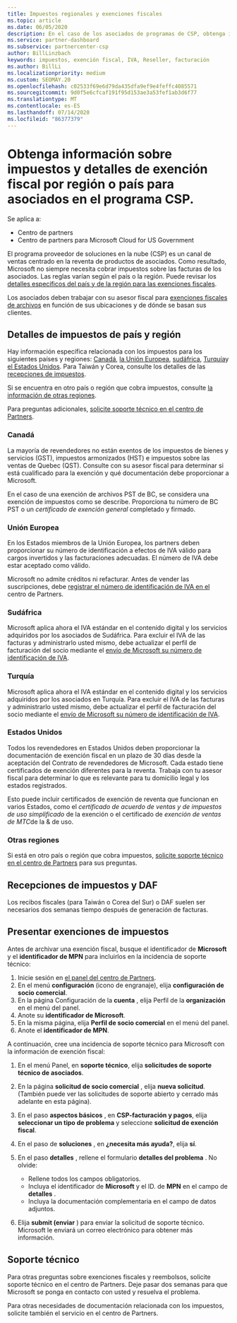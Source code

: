 ```yaml
---
title: Impuestos regionales y exenciones fiscales
ms.topic: article
ms.date: 06/05/2020
description: En el caso de los asociados de programas de CSP, obtenga información sobre las responsabilidades fiscales por región, cómo enviar exenciones fiscales para las ventas de CSP y cómo obtener soporte técnico para preguntas fiscales.
ms.service: partner-dashboard
ms.subservice: partnercenter-csp
author: BillLinzbach
keywords: impuestos, exención fiscal, IVA, Reseller, facturación
ms.author: BillLi
ms.localizationpriority: medium
ms.custom: SEOMAY.20
ms.openlocfilehash: c02533f69e6d79da435dfa9ef9e4feffc4085571
ms.sourcegitcommit: 9d0f5e6cfcaf191f95d153ae3a53fef1ab3d6f77
ms.translationtype: MT
ms.contentlocale: es-ES
ms.lasthandoff: 07/14/2020
ms.locfileid: "86377379"
---
```

# <a name="read-about-taxes-and-tax-exemption-details-by-region-or-country-for-partners-in-the-csp-program"></a>Obtenga información sobre impuestos y detalles de exención fiscal por región o país para asociados en el programa CSP.

Se aplica a:

- Centro de partners
- Centro de partners para Microsoft Cloud for US Government

El programa proveedor de soluciones en la nube (CSP) es un canal de ventas centrado en la reventa de productos de asociados. Como resultado, Microsoft no siempre necesita cobrar impuestos sobre las facturas de los asociados. Las reglas varían según el país o la región. Puede revisar los [detalles específicos del país y de la región para las exenciones fiscales](#country-and-region-tax-details).

Los asociados deben trabajar con su asesor fiscal para [exenciones fiscales de archivos](#file-tax-exemptions) en función de sus ubicaciones y de dónde se basan sus clientes.

## <a name="country-and-region-tax-details"></a>Detalles de impuestos de país y región

Hay información específica relacionada con los impuestos para los siguientes países y regiones: [Canadá](#canada), [la Unión Europea](#european-union), [sudáfrica](#south-africa), [Turquía](#turkey)y [el Estados Unidos](#united-states). Para Taiwán y Corea, consulte los detalles de las [recepciones de impuestos](#tax-receipts-and-daf).

Si se encuentra en otro país o región que cobra impuestos, consulte [la información de otras regiones](#other-regions).

Para preguntas adicionales, [solicite soporte técnico en el centro de Partners](#support).

### <a name="canada"></a>Canadá

La mayoría de revendedores no están exentos de los impuestos de bienes y servicios (GST), impuestos armonizados (HST) e impuestos sobre las ventas de Quebec (QST). Consulte con su asesor fiscal para determinar si está cualificado para la exención y qué documentación debe proporcionar a Microsoft.

En el caso de una exención de archivos PST de BC, se considera una exención de impuestos como se describe. Proporciona tu número de BC PST o un *certificado de exención general* completado y firmado.

### <a name="european-union"></a>Unión Europea

En los Estados miembros de la Unión Europea, los partners deben proporcionar su número de identificación a efectos de IVA válido para cargos invertidos y las facturaciones adecuadas. El número de IVA debe estar aceptado como válido.

Microsoft no admite créditos ni refacturar. Antes de vender las suscripciones, debe [registrar el número de identificación de IVA en el](organization-tax-info.md) centro de Partners.

### <a name="south-africa"></a>Sudáfrica

Microsoft aplica ahora el IVA estándar en el contenido digital y los servicios adquiridos por los asociados de Sudáfrica. Para excluir el IVA de las facturas y administrarlo usted mismo, debe actualizar el perfil de facturación del socio mediante el [envío de Microsoft su número de identificación de IVA](organization-tax-info.md).

### <a name="turkey"></a>Turquía

Microsoft aplica ahora el IVA estándar en el contenido digital y los servicios adquiridos por los asociados en Turquía. Para excluir el IVA de las facturas y administrarlo usted mismo, debe actualizar el perfil de facturación del socio mediante el [envío de Microsoft su número de identificación de IVA](organization-tax-info.md).

### <a name="united-states"></a>Estados Unidos

Todos los revendedores en Estados Unidos deben proporcionar la documentación de exención fiscal en un plazo de 30 días desde la aceptación del Contrato de revendedores de Microsoft. Cada estado tiene certificados de exención diferentes para la reventa. Trabaja con tu asesor fiscal para determinar lo que es relevante para tu domicilio legal y los estados registrados.

Esto puede incluir certificados de exención de reventa que funcionan en varios Estados, como el *certificado de acuerdo de ventas y de impuestos de uso* *simplificado* de la exención o el certificado de *exención de ventas de MTC*de la & de uso.

### <a name="other-regions"></a>Otras regiones

Si está en otro país o región que cobra impuestos, [solicite soporte técnico en el centro de Partners](#support) para sus preguntas.

## <a name="tax-receipts-and-daf"></a>Recepciones de impuestos y DAF

Los recibos fiscales (para Taiwán o Corea del Sur) o DAF suelen ser necesarios dos semanas tiempo después de generación de facturas.

## <a name="file-tax-exemptions"></a>Presentar exenciones de impuestos

Antes de archivar una exención fiscal, busque el identificador de **Microsoft** y el **identificador de MPN** para incluirlos en la incidencia de soporte técnico:

1. Inicie sesión en [el panel del centro de Partners](https://partner.microsoft.com/dashboard/).
2. En el menú **configuración** (icono de engranaje), elija **configuración de socio comercial**.
3. En la página Configuración de la **cuenta** , elija Perfil de la **organización** en el menú del panel.
4. Anote su **identificador de Microsoft**.
5. En la misma página, elija **Perfil de socio comercial** en el menú del panel.
6. Anote el **identificador de MPN**.

A continuación, cree una incidencia de soporte técnico para Microsoft con la información de exención fiscal:

1. En el menú Panel, en **soporte técnico**, elija **solicitudes de soporte técnico de asociados**.
2. En la página **solicitud de socio comercial** , elija **nueva solicitud**. (También puede ver las solicitudes de soporte abierto y cerrado más adelante en esta página).
3. En el paso **aspectos básicos** , en **CSP-facturación y pagos**, elija **seleccionar un tipo de problema** y seleccione **solicitud de exención fiscal**.
4. En el paso de **soluciones** , en **¿necesita más ayuda?**, elija **sí**.
5. En el paso **detalles** , rellene el formulario **detalles del problema** . No olvide:

    - Rellene todos los campos obligatorios.
    - Incluya el identificador de **Microsoft** y el ID. de **MPN** en el campo de **detalles** .
    - Incluya la documentación complementaria en el campo de datos adjuntos.

6. Elija **submit (enviar** ) para enviar la solicitud de soporte técnico. Microsoft le enviará un correo electrónico para obtener más información.

## <a name="support"></a>Soporte técnico

Para otras preguntas sobre exenciones fiscales y reembolsos, solicite soporte técnico en el centro de Partners. Deje pasar dos semanas para que Microsoft se ponga en contacto con usted y resuelva el problema.

Para otras necesidades de documentación relacionada con los impuestos, solicite también el servicio en el centro de Partners.
